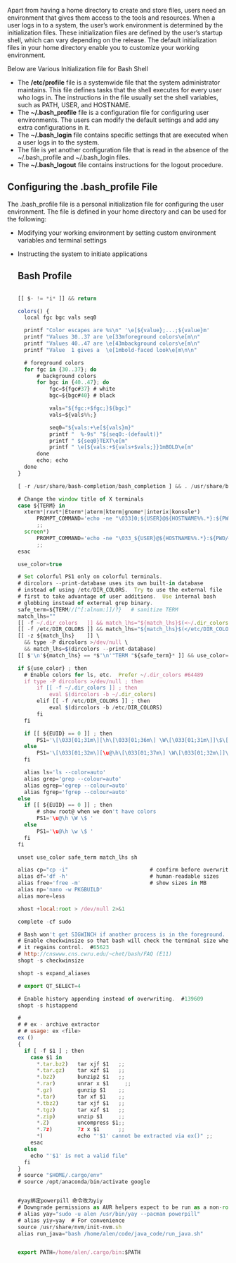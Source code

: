 Apart from having a home directory to create and store files, users need an environment that gives them access to the tools and resources. When a user logs in to a system, the user’s work environment is determined by the initialization files. These initialization files are defined by the user’s startup shell, which can vary depending on the release. The default initialization files in your home directory enable you to customize your working environment.

Below are Various Initialization file for Bash Shell

-   The  **/etc/profile** file is a systemwide file that the system administrator maintains. This file defines tasks that the shell executes for every user who logs in. The instructions in the file usually set the shell variables, such as PATH, USER, and HOSTNAME.
-   The  **~/.bash_profile** file is a configuration file for configuring user environments. The users can modify the default settings and add any extra configurations in it.
-   The  **~/.bash_login** file contains specific settings that are executed when a user logs in to the system.
-   The file is yet another configuration file that is read in the absence of the ~/.bash_profile and ~/.bash_login files.
-   The  **~/.bash_logout** file contains instructions for the logout procedure.

## Configuring the .bash_profile File

The .bash_profile file is a personal initialization file for configuring the user environment. The file is defined in your home directory and can be used for the following:

- Modifying your working environment by setting custom environment variables and terminal settings

- Instructing the system to initiate applications

  ## Bash Profile

  ```js
  
  [[ $- != *i* ]] && return
  
  colors() {
  	local fgc bgc vals seq0
  
  	printf "Color escapes are %s\n" '\e[${value};...;${value}m'
  	printf "Values 30..37 are \e[33mforeground colors\e[m\n"
  	printf "Values 40..47 are \e[43mbackground colors\e[m\n"
  	printf "Value  1 gives a  \e[1mbold-faced look\e[m\n\n"
  
  	# foreground colors
  	for fgc in {30..37}; do
  		# background colors
  		for bgc in {40..47}; do
  			fgc=${fgc#37} # white
  			bgc=${bgc#40} # black
  
  			vals="${fgc:+$fgc;}${bgc}"
  			vals=${vals%%;}
  
  			seq0="${vals:+\e[${vals}m}"
  			printf "  %-9s" "${seq0:-(default)}"
  			printf " ${seq0}TEXT\e[m"
  			printf " \e[${vals:+${vals+$vals;}}1mBOLD\e[m"
  		done
  		echo; echo
  	done
  }
  
  [ -r /usr/share/bash-completion/bash_completion ] && . /usr/share/bash-completion/bash_completion
  
  # Change the window title of X terminals
  case ${TERM} in
  	xterm*|rxvt*|Eterm*|aterm|kterm|gnome*|interix|konsole*)
  		PROMPT_COMMAND='echo -ne "\033]0;${USER}@${HOSTNAME%%.*}:${PWD/#$HOME/\~}\007"'
  		;;
  	screen*)
  		PROMPT_COMMAND='echo -ne "\033_${USER}@${HOSTNAME%%.*}:${PWD/#$HOME/\~}\033\\"'
  		;;
  esac
  
  use_color=true
  
  # Set colorful PS1 only on colorful terminals.
  # dircolors --print-database uses its own built-in database
  # instead of using /etc/DIR_COLORS.  Try to use the external file
  # first to take advantage of user additions.  Use internal bash
  # globbing instead of external grep binary.
  safe_term=${TERM//[^[:alnum:]]/?}   # sanitize TERM
  match_lhs=""
  [[ -f ~/.dir_colors   ]] && match_lhs="${match_lhs}$(<~/.dir_colors)"
  [[ -f /etc/DIR_COLORS ]] && match_lhs="${match_lhs}$(</etc/DIR_COLORS)"
  [[ -z ${match_lhs}    ]] \
  	&& type -P dircolors >/dev/null \
  	&& match_lhs=$(dircolors --print-database)
  [[ $'\n'${match_lhs} == *$'\n'"TERM "${safe_term}* ]] && use_color=true
  
  if ${use_color} ; then
  	# Enable colors for ls, etc.  Prefer ~/.dir_colors #64489
  	if type -P dircolors >/dev/null ; then
  		if [[ -f ~/.dir_colors ]] ; then
  			eval $(dircolors -b ~/.dir_colors)
  		elif [[ -f /etc/DIR_COLORS ]] ; then
  			eval $(dircolors -b /etc/DIR_COLORS)
  		fi
  	fi
  
  	if [[ ${EUID} == 0 ]] ; then
  		PS1='\[\033[01;31m\][\h\[\033[01;36m\] \W\[\033[01;31m\]]\$\[\033[00m\] '
  	else
  		PS1='\[\033[01;32m\][\u@\h\[\033[01;37m\] \W\[\033[01;32m\]]\$\[\033[00m\] '
  	fi
  
  	alias ls='ls --color=auto'
  	alias grep='grep --colour=auto'
  	alias egrep='egrep --colour=auto'
  	alias fgrep='fgrep --colour=auto'
  else
  	if [[ ${EUID} == 0 ]] ; then
  		# show root@ when we don't have colors
  		PS1='\u@\h \W \$ '
  	else
  		PS1='\u@\h \w \$ '
  	fi
  fi
  
  unset use_color safe_term match_lhs sh
  
  alias cp="cp -i"                          # confirm before overwriting something
  alias df='df -h'                          # human-readable sizes
  alias free='free -m'                      # show sizes in MB
  alias np='nano -w PKGBUILD'
  alias more=less
  
  xhost +local:root > /dev/null 2>&1
  
  complete -cf sudo
  
  # Bash won't get SIGWINCH if another process is in the foreground.
  # Enable checkwinsize so that bash will check the terminal size when
  # it regains control.  #65623
  # http://cnswww.cns.cwru.edu/~chet/bash/FAQ (E11)
  shopt -s checkwinsize
  
  shopt -s expand_aliases
  
  # export QT_SELECT=4
  
  # Enable history appending instead of overwriting.  #139609
  shopt -s histappend
  
  #
  # # ex - archive extractor
  # # usage: ex <file>
  ex ()
  {
    if [ -f $1 ] ; then
      case $1 in
        *.tar.bz2)   tar xjf $1   ;;
        *.tar.gz)    tar xzf $1   ;;
        *.bz2)       bunzip2 $1   ;;
        *.rar)       unrar x $1     ;;
        *.gz)        gunzip $1    ;;
        *.tar)       tar xf $1    ;;
        *.tbz2)      tar xjf $1   ;;
        *.tgz)       tar xzf $1   ;;
        *.zip)       unzip $1     ;;
        *.Z)         uncompress $1;;
        *.7z)        7z x $1      ;;
        *)           echo "'$1' cannot be extracted via ex()" ;;
      esac
    else
      echo "'$1' is not a valid file"
    fi
  }
  # source "$HOME/.cargo/env"
  # source /opt/anaconda/bin/activate google
  
  
  #yay绑定powerpill 命令改为yiy
  # Downgrade permissions as AUR helpers expect to be run as a non-root user. $UID is read-only in {ba,z}sh.
  # alias yay="sudo -u alen /usr/bin/yay --pacman powerpill"
  # alias yiy=yay  # For convenience
  source /usr/share/nvm/init-nvm.sh
  alias run_java="bash /home/alen/code/java_code/run_java.sh"
  
  
  export PATH=/home/alen/.cargo/bin:$PATH
  
  ```

  